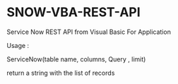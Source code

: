# SNOW-VBA-REST-API
Service Now REST API from Visual Basic For Application

Usage :

ServiceNow(table name, columns, Query , limit)

return a string with the list of records


